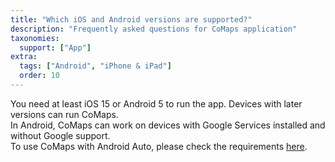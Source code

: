 ```yaml
---
title: "Which iOS and Android versions are supported?"
description: "Frequently asked questions for CoMaps application"
taxonomies:
  support: ["App"]
extra:
  tags: ["Android", "iPhone & iPad"]
  order: 10
---
```


You need at least iOS 15 or Android 5 to run the app. Devices with later versions can run CoMaps.  
In Android, CoMaps can work on devices with Google Services installed and without Google support.  
To use CoMaps with Android Auto, please check the requirements [here](@/support/how-to-use-android-auto/index.md).

